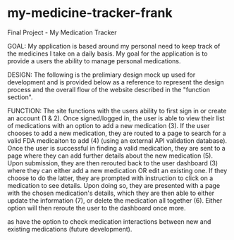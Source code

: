 # my-medicine-tracker-frank
Final Project - My Medication Tracker

GOAL: 
My application is based around my personal need to keep track of the medicines I take on a daily basis. My goal for the application is to provide a users the ability to manage personal medications. 

DESIGN:
The following is the prelimiary design mock up used for development and is provided below as a reference to represent the design process and the overall flow of the website described in the "function section". 
 





FUNCTION: 
The site functions with the users ability to first sign in or create an account (1 & 2). Once signed/logged in, the user is able to view their list of medications with an option to add a new medication (3). If the user chooses to add a new medication, they are routed to a page to search for a valid FDA medicaiton to add (4) (using an external API validation database). Once the user is successful in finding a valid medication, they are sent to a page where they can add further details about the new medication (5). Upon submission, they are then rerouted back to the user dashboard (3) where they can either add a new medication OR edit an existing one. If they choose to do the latter, they are prompted with instruction to click on a medication to see details. Upon doing so, they are presented with a page with the chosen medication's details, which they are then able to either update the information (7), or delete the medication all together (6). Either option will then reroute the user to the dashboard once more. 

as have the option to check medication interactions between new and existing medications (future development). 


